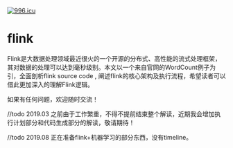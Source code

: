 [![996.icu](https://img.shields.io/badge/link-996.icu-red.svg)](https://996.icu)
# flink 


Flink是大数据处理领域最近很火的一个开源的分布式、高性能的流式处理框架，其对数据的处理可以达到毫秒级别。本文以一个来自官网的WordCount例子为引，全面剖析flink source code , 阐述flink的核心架构及执行流程，希望读者可以借此更加深入的理解Flink逻辑。

如果有任何问题，欢迎随时交流！

//todo 2019.03
之前由于工作繁重，不得不提前结束整个解读，近期我会增加执行计划部分和代码生成部分的解读，敬请期待！


//todo 2019.08
正在准备flink+机器学习的部分东西，没有timeline。
